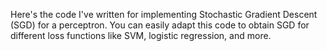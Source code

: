 Here's the code I've written for implementing Stochastic Gradient Descent (SGD) for a perceptron. You can easily adapt this code to obtain SGD for different loss functions like SVM, logistic regression, and more.
